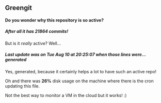 ## Greengit

#### Do you wonder why this repository is so active?

##### After all it has 21864 commits!

But is it *really* active? Well...

##### Last update was on Tue Aug 10 at 20:25:07 when those lines were... generated

Yes, generated, because it certainly helps a lot to have such an active repo!

Oh and there was **26%** disk usage on the machine
where there is the cron updating this file.

Not the best way to monitor a VM in the cloud but it works! :)
